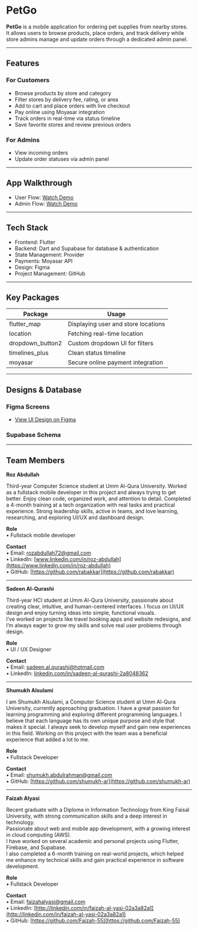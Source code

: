 # PetGo

**PetGo** is a mobile application for ordering pet supplies from nearby stores. It allows users to browse products, place orders, and track delivery while store admins manage and update orders through a dedicated admin panel.

---

## Features

### For Customers

- Browse products by store and category  
- Filter stores by delivery fee, rating, or area  
- Add to cart and place orders with live checkout  
- Pay online using Moyasar integration  
- Track orders in real-time via status timeline  
- Save favorite stores and review previous orders  

### For Admins

- View incoming orders  
- Update order statuses via admin panel  

---

## App Walkthrough

- User Flow: [Watch Demo](https://your-video-link.com/user-demo)  
- Admin Flow: [Watch Demo](https://your-video-link.com/admin-demo)

---

## Tech Stack

- Frontend: Flutter  
- Backend: Dart and Supabase for database & authentication
- State Management: Provider  
- Payments: Moyasar API  
- Design: Figma  
- Project Management: GitHub  

---

## Key Packages

| Package             | Usage                              |
|---------------------|------------------------------------|
| flutter_map         | Displaying user and store locations |
| location            | Fetching real-time location         |
| dropdown_button2    | Custom dropdown UI for filters      |
| timelines_plus      | Clean status timeline               |
| moyasar             | Secure online payment integration   |

---

## Designs & Database

### Figma Screens

- [View UI Design on Figma](https://www.figma.com/your-link-here)

### Supabase Schema

---

## Team Members

**Roz Abdullah**

Third-year Computer Science student at Umm Al-Qura University. Worked as a fullstack mobile developer in this project and always trying to get better. Enjoy clean code, organized work, and attention to detail. Completed a 4-month training at a tech organization with real tasks and practical experience. Strong leadership skills, active in teams, and love learning, researching, and exploring UI/UX and dashboard design.


**Role**  
• Fullstack mobile developer

**Contact**  
• Email: rozabdullah72@gmail.com  
• LinkedIn: [www.linkedin.com/in/roz-abdullah](https://www.linkedin.com/in/roz-abdullah)  
• GitHub: [https://github.com/rabakkar](https://github.com/rabakkar)

---

**Sadeen Al-Qurashi**

Third-year HCI student at Umm Al-Qura University, passionate about creating clear, intuitive, and human-centered interfaces. I focus on UI/UX design and enjoy turning ideas into simple, functional visuals.  
I’ve worked on projects like travel booking apps and website redesigns, and I’m always eager to grow my skills and solve real user problems through design.

**Role**  
• UI / UX Designer

**Contact**  
• Email: sadeen.al.qurashi@hotmail.com  
• LinkedIn: [linkedin.com/in/sadeen-al-qurashi-2a8048362](https://linkedin.com/in/sadeen-al-qurashi-2a8048362)

---

**Shumukh Alsulami**

I am Shumukh Alsulami, a Computer Science student at Umm Al-Qura University, currently approaching graduation. I have a great passion for learning programming and exploring different programming languages. I believe that each language has its own unique purpose and style that makes it special. I always seek to develop myself and gain new experiences in this field. Working on this project with the team was a beneficial experience that added a lot to me.

**Role**  
• Fullstack Developer

**Contact**  
• Email: shumukh.abdulrahman@gmail.com  
• GitHub: [https://github.com/shumukh-ar](https://github.com/shumukh-ar)

---

**Faizah Alyasi**

Recent graduate with a Diploma in Information Technology from King Faisal University, with strong communication skills and a deep interest in technology.  
Passionate about web and mobile app development, with a growing interest in cloud computing (AWS).  
I have worked on several academic and personal projects using Flutter, Firebase, and Supabase.  
I also completed a 6-month training on real-world projects, which helped me enhance my technical skills and gain practical experience in software development.

**Role**  
• Fullstack Developer

**Contact**  
• Email: faizahalyasi@gmail.com  
• LinkedIn: [http://linkedin.com/in/faizah-al-yasi-02a3a82a1](http://linkedin.com/in/faizah-al-yasi-02a3a82a1)  
• GitHub: [https://github.com/Faizah-55](https://github.com/Faizah-55)
